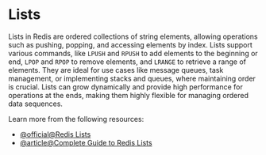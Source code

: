 # Lists

Lists in Redis are ordered collections of string elements, allowing operations such as pushing, popping, and accessing elements by index. Lists support various commands, like `LPUSH` and `RPUSH` to add elements to the beginning or end, `LPOP` and `RPOP` to remove elements, and `LRANGE` to retrieve a range of elements. They are ideal for use cases like message queues, task management, or implementing stacks and queues, where maintaining order is crucial. Lists can grow dynamically and provide high performance for operations at the ends, making them highly flexible for managing ordered data sequences.

Learn more from the following resources:

- [@official@Redis Lists](https://redis.io/docs/latest/develop/data-types/lists/)
- [@article@Complete Guide to Redis Lists](https://www.geeksforgeeks.org/complete-guide-to-redis-lists/)